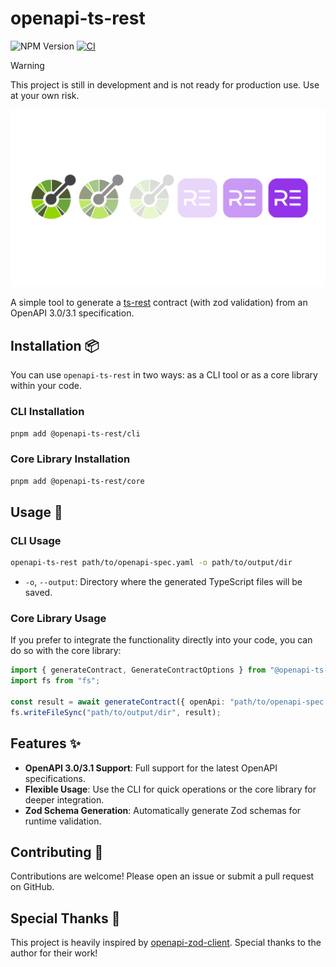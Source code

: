 # openapi-ts-rest

![NPM Version](https://img.shields.io/npm/v/%40openapi-ts-rest%2Fcore)
[![CI](https://github.com/Carminepo2/openapi-ts-rest/actions/workflows/ci.yml/badge.svg)](https://github.com/Carminepo2/openapi-ts-rest/actions/workflows/ci.yml)

> [!WARNING]  
> This project is still in development and is not ready for production use.
> Use at your own risk.

<p align="center">
  <img src="./assets/images/openapi-ts-rest-avatar-light.png" />
</p>

A simple tool to generate a [ts-rest](https://github.com/ts-rest/ts-rest) contract (with zod validation) from an OpenAPI 3.0/3.1 specification.

## Installation 📦

You can use `openapi-ts-rest` in two ways: as a CLI tool or as a core library within your code.

### CLI Installation

```sh
pnpm add @openapi-ts-rest/cli
```

### Core Library Installation

```sh
pnpm add @openapi-ts-rest/core
```

## Usage 🚀

### CLI Usage

```sh
openapi-ts-rest path/to/openapi-spec.yaml -o path/to/output/dir
```

- `-o`, `--output`: Directory where the generated TypeScript files will be saved.

### Core Library Usage

If you prefer to integrate the functionality directly into your code, you can do so with the core library:

```typescript
import { generateContract, GenerateContractOptions } from "@openapi-ts-rest/core";
import fs from "fs";

const result = await generateContract({ openApi: "path/to/openapi-spec.yaml" });
fs.writeFileSync("path/to/output/dir", result);
```

## Features ✨

- **OpenAPI 3.0/3.1 Support**: Full support for the latest OpenAPI specifications.
- **Flexible Usage**: Use the CLI for quick operations or the core library for deeper integration.
- **Zod Schema Generation**: Automatically generate Zod schemas for runtime validation.

## Contributing 🤝

Contributions are welcome! Please open an issue or submit a pull request on GitHub.

## Special Thanks 🙏

This project is heavily inspired by [openapi-zod-client](https://github.com/astahmer/openapi-zod-client).
Special thanks to the author for their work!
